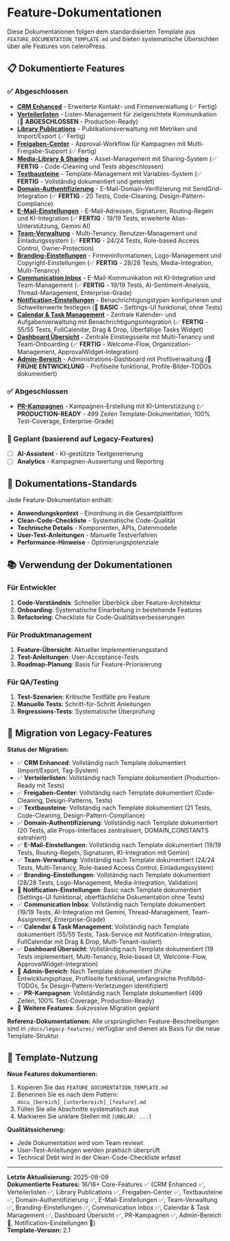 # Feature-Dokumentationen

Diese Dokumentationen folgen dem standardisierten Template aus `FEATURE_DOCUMENTATION_TEMPLATE.md` und bieten systematische Übersichten über alle Features von celeroPress.

## 📋 Dokumentierte Features

### ✅ Abgeschlossen
- **[CRM Enhanced](./docu_dashboard_contacts_crm_enhanced.md)** - Erweiterte Kontakt- und Firmenverwaltung (✅ Fertig)
- **[Verteilerlisten](./docu_dashboard_contacts_lists.md)** - Listen-Management für zielgerichtete Kommunikation (🎯 **ABGESCHLOSSEN** - Production-Ready)
- **[Library Publications](./docu_dashboard_library_publications.md)** - Publikationsverwaltung mit Metriken und Import/Export (✅ Fertig)
- **[Freigaben-Center](./docu_dashboard_pr-tools_freigaben.md)** - Approval-Workflow für Kampagnen mit Multi-Freigabe-Support (✅ Fertig)
- **[Media-Library & Sharing](./docu_dashboard_pr-tools_media-library.md)** - Asset-Management mit Sharing-System (✅ **FERTIG** - Code-Cleaning und Tests abgeschlossen)
- **[Textbausteine](./docu_dashboard_pr-tools_boilerplates.md)** - Template-Management mit Variables-System (✅ **FERTIG** - Vollständig dokumentiert und getestet)
- **[Domain-Authentifizierung](./docu_dashboard_settings_domain.md)** - E-Mail-Domain-Verifizierung mit SendGrid-Integration (✅ **FERTIG** - 20 Tests, Code-Cleaning, Design-Pattern-Compliance)
- **[E-Mail-Einstellungen](./docu_dashboard_settings_email.md)** - E-Mail-Adressen, Signaturen, Routing-Regeln und KI-Integration (✅ **FERTIG** - 19/19 Tests, erweiterte Alias-Unterstützung, Gemini AI)
- **[Team-Verwaltung](./docu_dashboard_settings_team.md)** - Multi-Tenancy, Benutzer-Management und Einladungssystem (✅ **FERTIG** - 24/24 Tests, Role-based Access Control, Owner-Protection)
- **[Branding-Einstellungen](./docu_dashboard_settings_branding.md)** - Firmeninformationen, Logo-Management und Copyright-Einstellungen (✅ **FERTIG** - 28/28 Tests, Media-Integration, Multi-Tenancy)
- **[Communication Inbox](./docu_dashboard_communication_inbox.md)** - E-Mail-Kommunikation mit KI-Integration und Team-Management (✅ **FERTIG** - 19/19 Tests, AI-Sentiment-Analysis, Thread-Management, Enterprise-Grade)
- **[Notification-Einstellungen](./docu_dashboard_settings_notifications.md)** - Benachrichtigungstypen konfigurieren und Schwellenwerte festlegen (🚧 **BASIC** - Settings-UI funktional, ohne Tests)
- **[Calendar & Task Management](./docu_dashboard_pr-tools_calendar.md)** - Zentrale Kalender- und Aufgabenverwaltung mit Benachrichtigungsintegration (✅ **FERTIG** - 55/55 Tests, FullCalendar, Drag & Drop, Überfällige Tasks Widget)
- **[Dashboard Übersicht](./docu_dashboard_overview.md)** - Zentrale Einstiegsseite mit Multi-Tenancy und Team-Onboarding (✅ **FERTIG** - Welcome-Flow, Organization-Management, ApprovalWidget-Integration)
- **[Admin-Bereich](./docu_dashboard_admin.md)** - Administrations-Dashboard mit Profilverwaltung (🚧 **FRÜHE ENTWICKLUNG** - Profilseite funktional, Profile-Bilder-TODOs dokumentiert)

### ✅ Abgeschlossen
- **[PR-Kampagnen](./docu_dashboard_pr-tools_campaigns.md)** - Kampagnen-Erstellung mit KI-Unterstützung (✅ **PRODUCTION-READY** - 499 Zeilen Template-Dokumentation, 100% Test-Coverage, Enterprise-Grade)

### 📝 Geplant (basierend auf Legacy-Features)
- [ ] **AI-Assistent** - KI-gestützte Textgenerierung
- [ ] **Analytics** - Kampagnen-Auswertung und Reporting

## 🎯 Dokumentations-Standards

Jede Feature-Dokumentation enthält:
- **Anwendungskontext** - Einordnung in die Gesamtplattform
- **Clean-Code-Checkliste** - Systematische Code-Qualität
- **Technische Details** - Komponenten, APIs, Datenmodelle
- **User-Test-Anleitungen** - Manuelle Testverfahren
- **Performance-Hinweise** - Optimierungspotenziale

## 📚 Verwendung der Dokumentationen

### Für Entwickler
1. **Code-Verständnis**: Schneller Überblick über Feature-Architektur
2. **Onboarding**: Systematische Einarbeitung in bestehende Features
3. **Refactoring**: Checkliste für Code-Qualitätsverbesserungen

### Für Produktmanagement
1. **Feature-Übersicht**: Aktueller Implementierungsstand
2. **Test-Anleitungen**: User-Acceptance-Tests
3. **Roadmap-Planung**: Basis für Feature-Priorisierung

### Für QA/Testing
1. **Test-Szenarien**: Kritische Testfälle pro Feature
2. **Manuelle Tests**: Schritt-für-Schritt Anleitungen
3. **Regressions-Tests**: Systematische Überprüfung

## 🔄 Migration von Legacy-Features

**Status der Migration:**
- ✅ **CRM Enhanced**: Vollständig nach Template dokumentiert (Import/Export, Tag-System)
- ✅ **Verteilerlisten**: Vollständig nach Template dokumentiert (Production-Ready mit Tests)
- ✅ **Freigaben-Center**: Vollständig nach Template dokumentiert (Code-Cleaning, Design-Patterns, Tests)
- ✅ **Textbausteine**: Vollständig nach Template dokumentiert (21 Tests, Code-Cleaning, Design-Pattern-Compliance)
- ✅ **Domain-Authentifizierung**: Vollständig nach Template dokumentiert (20 Tests, alle Props-Interfaces zentralisiert, DOMAIN_CONSTANTS extrahiert)
- ✅ **E-Mail-Einstellungen**: Vollständig nach Template dokumentiert (19/19 Tests, Routing-Regeln, Signaturen, KI-Integration mit Gemini)
- ✅ **Team-Verwaltung**: Vollständig nach Template dokumentiert (24/24 Tests, Multi-Tenancy, Role-based Access Control, Einladungssystem)
- ✅ **Branding-Einstellungen**: Vollständig nach Template dokumentiert (28/28 Tests, Logo-Management, Media-Integration, Validation)
- 🚧 **Notification-Einstellungen**: Basic nach Template dokumentiert (Settings-UI funktional, oberflächliche Dokumentation ohne Tests)
- ✅ **Communication Inbox**: Vollständig nach Template dokumentiert (19/19 Tests, AI-Integration mit Gemini, Thread-Management, Team-Assignment, Enterprise-Grade)
- ✅ **Calendar & Task Management**: Vollständig nach Template dokumentiert (55/55 Tests, Task-Service mit Notification-Integration, FullCalendar mit Drag & Drop, Multi-Tenant-isoliert)
- ✅ **Dashboard Übersicht**: Vollständig nach Template dokumentiert (19 Tests implementiert, Multi-Tenancy, Role-based UI, Welcome-Flow, ApprovalWidget-Integration)
- 🚧 **Admin-Bereich**: Nach Template dokumentiert (frühe Entwicklungsphase, Profilseite funktional, umfangreiche Profilbild-TODOs, 5x Design-Pattern-Verletzungen identifiziert)
- ✅ **PR-Kampagnen**: Vollständig nach Template dokumentiert (499 Zeilen, 100% Test-Coverage, Production-Ready)
- 🚧 **Weitere Features**: Sukzessive Migration geplant

**Referenz-Dokumentationen:**
Alle ursprünglichen Feature-Beschreibungen sind in `/docs/legacy-features/` verfügbar und dienen als Basis für die neue Template-Struktur.

## 📖 Template-Nutzung

**Neue Features dokumentieren:**
1. Kopieren Sie das `FEATURE_DOCUMENTATION_TEMPLATE.md`
2. Benennen Sie es nach dem Pattern: `docu_[bereich]_[unterbereich]_[feature].md`
3. Füllen Sie alle Abschnitte systematisch aus
4. Markieren Sie unklare Stellen mit `[UNKLAR: ...]`

**Qualitätssicherung:**
- Jede Dokumentation wird vom Team reviewt
- User-Test-Anleitungen werden praktisch überprüft
- Technical Debt wird in der Clean-Code-Checkliste erfasst

---

**Letzte Aktualisierung:** 2025-08-09  
**Dokumentierte Features:** 16/16+ Core-Features ✅ (CRM Enhanced ✅, Verteilerlisten ✅, Library Publications ✅, Freigaben-Center ✅, Textbausteine ✅, Domain-Authentifizierung ✅, E-Mail-Einstellungen ✅, Team-Verwaltung ✅, Branding-Einstellungen ✅, Communication Inbox ✅, Calendar & Task Management ✅, Dashboard Übersicht ✅, PR-Kampagnen ✅, Admin-Bereich 🚧, Notification-Einstellungen 🚧)  
**Template-Version:** 2.1